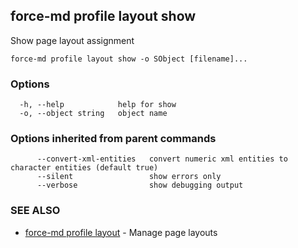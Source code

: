 ## force-md profile layout show

Show page layout assignment

```
force-md profile layout show -o SObject [filename]...
```

### Options

```
  -h, --help            help for show
  -o, --object string   object name
```

### Options inherited from parent commands

```
      --convert-xml-entities   convert numeric xml entities to character entities (default true)
      --silent                 show errors only
      --verbose                show debugging output
```

### SEE ALSO

* [force-md profile layout](force-md_profile_layout.md)	 - Manage page layouts

